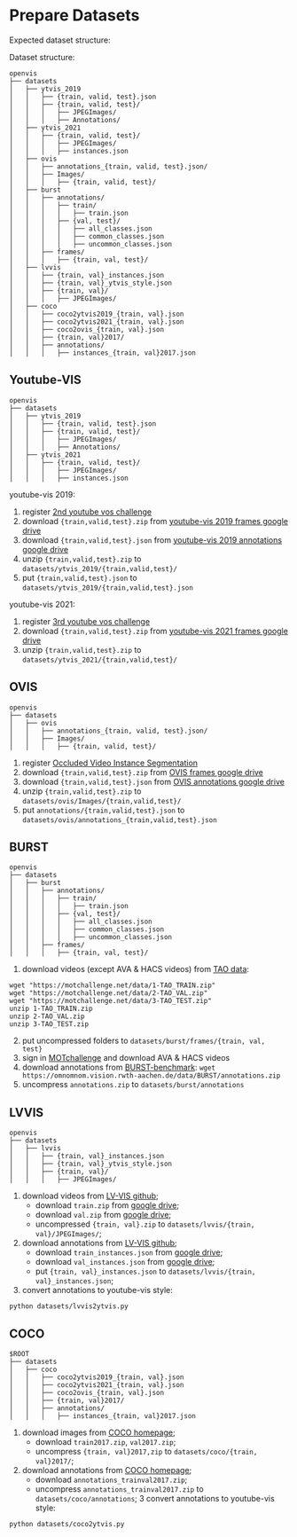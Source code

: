 
# Prepare Datasets

Expected dataset structure:

Dataset structure:
```
openvis
├── datasets
│   ├── ytvis_2019
│   │   ├── {train, valid, test}.json
│   │   ├── {train, valid, test}/
│   │   │   ├── JPEGImages/
│   │   │   ├── Annotations/
│   ├── ytvis_2021
│   │   ├── {train, valid, test}/
│   │   │   ├── JPEGImages/
│   │   │   ├── instances.json
│   ├── ovis
│   │   ├── annotations_{train, valid, test}.json/
│   │   ├── Images/
│   │   │   ├── {train, valid, test}/
│   ├── burst
│   │   ├── annotations/
│   │   │   ├── train/
│   │   │   │   ├── train.json
│   │   │   ├── {val, test}/
│   │   │   │   ├── all_classes.json
│   │   │   │   ├── common_classes.json
│   │   │   │   ├── uncommon_classes.json
│   │   ├── frames/
│   │   │   ├── {train, val, test}/
│   ├── lvvis
│   │   ├── {train, val}_instances.json
│   │   ├── {train, val}_ytvis_style.json
│   │   ├── {train, val}/
│   │   │   ├── JPEGImages/
│   ├── coco
│   │   ├── coco2ytvis2019_{train, val}.json
│   │   ├── coco2ytvis2021_{train, val}.json
│   │   ├── coco2ovis_{train, val}.json
│   │   ├── {train, val}2017/
│   │   ├── annotations/
│   │   │   ├── instances_{train, val}2017.json
```


## Youtube-VIS

```
openvis
├── datasets
│   ├── ytvis_2019
│   │   ├── {train, valid, test}.json
│   │   ├── {train, valid, test}/
│   │   │   ├── JPEGImages/
│   │   │   ├── Annotations/
│   ├── ytvis_2021
│   │   ├── {train, valid, test}/
│   │   │   ├── JPEGImages/
│   │   │   ├── instances.json
```

youtube-vis 2019:
1. register [2nd youtube vos challenge](https://competitions.codalab.org/competitions/20128)
2. download `{train,valid,test}.zip` from [youtube-vis 2019 frames google drive](https://drive.google.com/drive/folders/1BWzrCWyPEmBEKm0lOHe5KLuBuQxUSwqz)
3. download `{train,valid,test}.json` from [youtube-vis 2019 annotations google drive](https://drive.google.com/drive/folders/1VBeVXSf-HfrhyBurtu1xfGn6zQ-ALpjZ?usp=sharing)
4. unzip `{train,valid,test}.zip` to `datasets/ytvis_2019/{train,valid,test}/`
5. put `{train,valid,test}.json` to `datasets/ytvis_2019/{train,valid,test}.json`

youtube-vis 2021:
1. register [3rd youtube vos challenge](https://competitions.codalab.org/competitions/28988)
2. download `{train,valid,test}.zip` from [youtube-vis 2021 frames google drive](https://drive.google.com/drive/folders/12DxR2HWTVjULNwKVMdYAvhOmZ9gBxsX2)
3. unzip `{train,valid,test}.zip` to `datasets/ytvis_2021/{train,valid,test}/`


## OVIS

```
openvis
├── datasets
│   ├── ovis
│   │   ├── annotations_{train, valid, test}.json/
│   │   ├── Images/
│   │   │   ├── {train, valid, test}/
```

1. register [Occluded Video Instance Segmentation](https://codalab.lisn.upsaclay.fr/competitions/4763#participate)
2. download `{train,valid,test}.zip` from [OVIS frames google drive](https://drive.google.com/drive/folders/1eE4lLKCbv54E866XBVce_ebh3oXYq99b)
3. download `{train,valid,test}.json` from [OVIS annotations google drive](https://drive.google.com/drive/folders/1eE4lLKCbv54E866XBVce_ebh3oXYq99b)
4. unzip `{train,valid,test}.zip` to `datasets/ovis/Images/{train,valid,test}/`
5. put `annotations/{train,valid,test}.json` to `datasets/ovis/annotations_{train,valid,test}.json`


## BURST

```
openvis
├── datasets
│   ├── burst
│   │   ├── annotations/
│   │   │   ├── train/
│   │   │   │   ├── train.json
│   │   │   ├── {val, test}/
│   │   │   │   ├── all_classes.json
│   │   │   │   ├── common_classes.json
│   │   │   │   ├── uncommon_classes.json
│   │   ├── frames/
│   │   │   ├── {train, val, test}/
```

1. download videos (except AVA & HACS videos) from [TAO data](https://motchallenge.net/tao_download.php):
```
wget "https://motchallenge.net/data/1-TAO_TRAIN.zip" 
wget "https://motchallenge.net/data/2-TAO_VAL.zip" 
wget "https://motchallenge.net/data/3-TAO_TEST.zip"
unzip 1-TAO_TRAIN.zip
unzip 2-TAO_VAL.zip
unzip 3-TAO_TEST.zip
```
2. put uncompressed folders to `datasets/burst/frames/{train, val, test}`
2. sign in [MOTchallenge](https://motchallenge.net/login/) and download AVA & HACS videos
3. download annotations from [BURST-benchmark](https://github.com/Ali2500/BURST-benchmark): `wget https://omnomnom.vision.rwth-aachen.de/data/BURST/annotations.zip`
4. uncompress `annotations.zip` to `datasets/burst/annotations`


## LVVIS

```
openvis
├── datasets
│   ├── lvvis
│   │   ├── {train, val}_instances.json
│   │   ├── {train, val}_ytvis_style.json
│   │   ├── {train, val}/
│   │   │   ├── JPEGImages/
```

1. download videos from [LV-VIS github](https://github.com/haochenheheda/LVVIS);
    * download `train.zip` from [google drive](https://drive.google.com/file/d/1er2lBQLF75TI5O4wzGyur0YYoohMK6C3/view?usp=sharing);
    * download `val.zip` from [google drive](https://drive.google.com/file/d/1vTYUz_XLOBnYb9e7upJsZM-nQz2S6wDn/view?usp=drive_link);
    * uncompressed `{train, val}.zip` to `datasets/lvvis/{train, val}/JPEGImages/`;
2. download annotations from [LV-VIS github](https://github.com/haochenheheda/LVVIS);
    * download `train_instances.json` from [google drive](https://drive.google.com/file/d/1k-o8gBMD7m1-fghw-a1iNDZCi2ZZgV9g/view?usp=sharing);
    * download `val_instances.json` from [google drive](https://drive.google.com/file/d/1stPD818M3gv7zUV3UIZG1Suru7Tk54jo/view?usp=sharing);
    * put `{train, val}_instances.json` to `datasets/lvvis/{train, val}_instances.json`;
3. convert annotations to youtube-vis style: 
```
python datasets/lvvis2ytvis.py
```


## COCO

```
$ROOT
├── datasets
│   ├── coco
│   │   ├── coco2ytvis2019_{train, val}.json
│   │   ├── coco2ytvis2021_{train, val}.json
│   │   ├── coco2ovis_{train, val}.json
│   │   ├── {train, val}2017/
│   │   ├── annotations/
│   │   │   ├── instances_{train, val}2017.json
```

1. download images from [COCO homepage](https://cocodataset.org/#home);
    * download `train2017.zip`, `val2017.zip`;
    * uncompress `{train, val}2017,zip` to `datasets/coco/{train, val}2017/`;
2. download annotations from [COCO homepage](https://cocodataset.org/#home);
    * download `annotations_trainval2017.zip`;
    * uncompress `annotations_trainval2017.zip` to `datasets/coco/annotations`;
3 convert annotations to youtube-vis style:
```
python datasets/coco2ytvis.py
```
